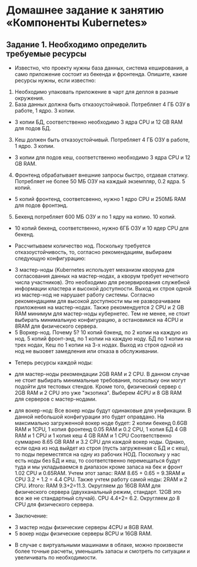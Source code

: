 # Домашнее задание к занятию «Компоненты Kubernetes»

## Задание 1.  Необходимо определить требуемые ресурсы

* Известно, что проекту нужны база данных, система кеширования, а само приложение состоит из бекенда и фронтенда. Опишите, какие ресурсы нужны, если известно:

1. Необходимо упаковать приложение в чарт для деплоя в разные окружения.
2.  База данных должна быть отказоустойчивой. Потребляет 4 ГБ ОЗУ в работе, 1 ядро. 3 копии.

* 3 копии БД, соответственно необходимо 3 ядра CPU и 12 GB RAM для подов БД.

3.  Кеш должен быть отказоустойчивый. Потребляет 4 ГБ ОЗУ в работе, 1 ядро. 3 копии.

* 3 копии для подов кеш, соответственно необходимо 3 ядра CPU и 12 GB RAM.

4.  Фронтенд обрабатывает внешние запросы быстро, отдавая статику. Потребляет не более 50 МБ ОЗУ на каждый экземпляр, 0.2 ядра. 5 копий.

* 5 копий фронтенд, соответсвенно, нужно 1 ядро CPU и 250МБ RAM для подов фронтэнд.

5.  Бекенд потребляет 600 МБ ОЗУ и по 1 ядру на копию. 10 копий.

* 10 копий бекенд, соответственно, нужно 6ГБ ОЗУ и 10 ядер CPU для бекенд.

* Рассчитываем количество нод. Поскольку требуется отказоустойчивость, то, согласно рекомендациям, выбираем следующую конфигурацию:

- 3 мастер-ноды (Kubernetes использует механизм кворума для согласования данных на мастер-нодах, а кворум требует нечетного числа участников). 
  Это необходимо для резервирования служебной информации кластера и высокой доступности. Выход их строя одной из мастер-нод не нарушает работу системы.
  Согласно рекомендациям для высокой доступности мы не разворачиваем приложения на мастер-нодах. Также рекомендуется 2 CPU и 2 GB RAM минимум для
  мастер-ноды кубернетес. Тем не менее, не стоит выбирать минимальную конфигурацию, а остановимся на 4CPU и 8RAM для физического сервера.
- 5 Воркер-нод. Почему 5? 10 копий бэкенд, по 2 копии на каждую из нод. 5 копий фронт-энд, по 1 копии на каждую ноду.
  БД по 1 копии на трех нодах, Кеш по 1 копии на 3-х нодах. Выход из строя одной из нод не вызовет замедления или отказа в обслуживании.

* Теперь ресурсы каждой ноды:
- для мастер-ноды рекомендации 2GB RAM и 2 CPU. В данном случае не стоит выбирать минимальные требования, поскольку они могут
  подойти для тестовых стендов. Кроме того, физический сервер с 2GB RAM и 2 CPU это уже "экзотика".
  Выберем 4CPU и 8 GB RAM для серверов с мастер-нодами.

- для вокер-нод:
  Все вокер ноды будут одинаковые для унификации. В данной небольшой конфигурации это будет оправдано.
  На максимально загруженной вокер ноде будет:
  2 копии бекенд 0.6GB RAM и 1CPU, 1 копия фронтенд 0.05 RAM и 0.2 CPU, 1 копия БД 4 GB RAM и 1 CPU и 1 копия кеш 4 GB RAM и 1 CPU
  Соответственно суммарно 8.65 GB RAM и 3.2 CPU для каждой вокер ноды.
  Однако, если одна из нод выйдет из строя (пусть загруженная с БД и с кеш), то поды переместятся на одну из рабочих НОД. Поскольку
  у нас есть ноды без БД и кеш, то соответственно перемещаться будут туда и мы укладываемся в диапазон кроме запаса на бек и фронт 1.02 CPU и 0.65RAM.
  Учтем этот запас: RAM 8.65 + 0.65 = 9.3RAM и CPU 3.2 + 1.2 = 4.4 CPU. Также учтем работу самой ноды: 2RAM и 2 CPU.
  Итого: RAM 9.3+2=11.3. Округляем до 16GB RAM для физического сервера (двухканальный режим, стандарт. 12GB это все же не стандартный случай).
         CPU 4.4+2= 6.2. Округляем до 8 CPU для физического сервера.

* Заключение:
- 3 мастер ноды физические серверы 4CPU и 8GB RAM.
- 5 вокер ноды физические серверы 8CPU и 16GB RAM.

* В случае с виртуальными машинами в облаке, можно произвести более точные расчеты, уменьшить запасы и смотреть по ситуации и увеличивать по необходимости.
  




  
